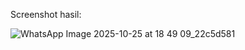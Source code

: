 Screenshot hasil:

![WhatsApp Image 2025-10-25 at 18 49 09_22c5d581](https://github.com/user-attachments/assets/497e2dad-789c-4e64-b865-900bdab4d60f)
